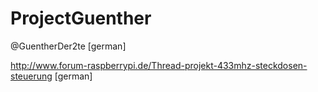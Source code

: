 ProjectGuenther
===============

@GuentherDer2te [german]

http://www.forum-raspberrypi.de/Thread-projekt-433mhz-steckdosen-steuerung [german]
